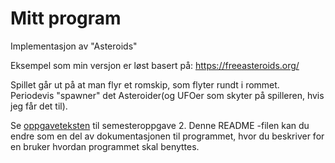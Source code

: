 # Mitt program

Implementasjon av "Asteroids"

Eksempel som min versjon er løst basert på: https://freeasteroids.org/

Spillet går ut på at man flyr et romskip, som flyter rundt i rommet. Periodevis "spawner" det Asteroider(og UFOer som skyter på spilleren, hvis jeg får det til).


Se [oppgaveteksten](./OPPGAVETEKST.md) til semesteroppgave 2. Denne README -filen kan du endre som en del av dokumentasjonen til programmet, hvor du beskriver for en bruker hvordan programmet skal benyttes.